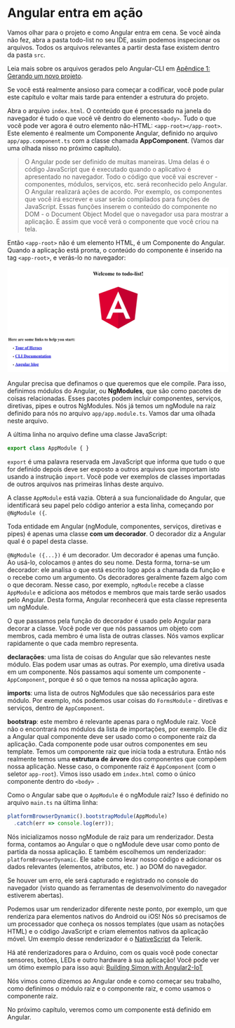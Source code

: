 # Angular entra em ação

Vamos olhar para o projeto e como Angular entra em cena. Se você ainda não fez, abra a pasta todo-list no seu IDE, assim podemos inspecionar os arquivos. Todos os arquivos relevantes a partir desta fase existem dentro da pasta `src`.

Leia mais sobre os arquivos gerados pelo Angular-CLI em [Apêndice 1: Gerando um novo projeto](./generating_a_new_project.html).

Se você está realmente ansioso para começar a codificar, você pode pular este capítulo e voltar mais tarde para entender a estrutura do projeto.

Abra o arquivo `index.html`. O conteúdo que é processado na janela do navegador é tudo o que você vê dentro do elemento `<body>`. Tudo o que você pode ver agora é outro elemento não-HTML: `<app-root></app-root>`. Este elemento é realmente um Componente Angular, definido no arquivo `app/app.component.ts` com a classe chamada **AppComponent**. (Vamos dar uma olhada nisso no próximo capítulo).

> O Angular pode ser definido de muitas maneiras. Uma delas é o código JavaScript que é executado quando o aplicativo é apresentado no navegador. Todo o código que você vai escrever - componentes, módulos, serviços, etc. será reconhecido pelo Angular. O Angular realizará ações de acordo. Por exemplo, os componentes que você irá escrever e usar serão compilados para funções de JavaScript. Essas funções inserem o conteúdo do componente no DOM - o Document Object Model que o navegador usa para mostrar a aplicação. É assim que você verá o componente que você criou na tela.

Então `<app-root>` não é um elemento HTML, é um Componente do Angular. Quando a aplicação está pronta, o conteúdo do componente é inserido na tag `<app-root>`, e verás-lo no navegador:

![Angular Installation Result](/assets/installation-result.png)

Angular precisa que definamos o que queremos que ele compile. Para isso, definimos módulos do Angular, ou **NgModules**, que são como pacotes de coisas relacionadas. Esses pacotes podem incluir componentes, serviços, diretivas, pipes e outros NgModules. Nós já temos um ngModule na raiz definido para nós no arquivo `app/app.module.ts`. Vamos dar uma olhada neste arquivo.

A última linha no arquivo define uma classe JavaScript:

```js
export class AppModule { }
```

`export` é uma palavra reservada em JavaScript que informa que tudo o que for definido depois deve ser exposto a outros arquivos que importam isto usando a instrução `import`. Você pode ver exemplos de classes importadas de outros arquivos nas primeiras linhas deste arquivo.

A classe `AppModule` está vazia. Obterá a sua funcionalidade do Angular, que identificará seu papel pelo código anterior a esta linha, começando por `@NgModule ({`.

Toda entidade em Angular (ngModule, componentes, serviços, diretivas e pipes) é apenas uma classe **com um decorador**. O decorador diz a Angular qual é o papel desta classe.

`@NgModule ({...})` é um decorador. Um decorador é apenas uma função. Ao usá-lo, colocamos `@` antes do seu nome. Desta forma, torna-se um decorador: ele analisa o que está escrito logo após a chamada da função e o recebe como um argumento. Os decoradores geralmente fazem algo com o que decoram. Nesse caso, por exemplo, `ngModule` recebe a classe `AppModule` e adiciona aos métodos e membros que mais tarde serão usados pelo Angular. Desta forma, Angular reconhecerá que esta classe representa um ngModule.

O que passamos pela função do decorador é usado pelo Angular para decorar a classe. Você pode ver que nós passamos um objeto com membros, cada membro é uma lista de outras classes. Nós vamos explicar rapidamente o que cada membro representa.

**declarações**: uma lista de coisas do Angular que são relevantes neste módulo. Elas podem usar umas as outras. Por exemplo, uma diretiva usada em um componente. Nós passamos aqui somente um componente - `AppComponent`, porque é só o que temos na nossa aplicação agora.

**imports**: uma lista de outros NgModules que são necessários para este módulo. Por exemplo, nós podemos usar coisas do `FormsModule` - diretivas e serviços, dentro de `AppComponent`.

**bootstrap**: este membro é relevante apenas para o ngModule raiz. Você não o encontrará nos módulos da lista de importações, por exemplo. Ele diz a Angular qual componente deve ser usado como o componente raiz da aplicação. Cada componente pode usar outros componentes em seu template. Temos um componente raiz que inicia toda a estrutura. Então nós realmente temos uma **estrutura de árvore** dos componentes que compõem nossa aplicação. Nesse caso, o componente raiz é `AppComponent` (com o seletor `app-root`). Vimos isso usado em `index.html` como o único componente dentro do `<body> `.

Como o Angular sabe que o `AppModule` é o ngModule raiz? Isso é definido no arquivo `main.ts` na última linha:

```js
platformBrowserDynamic().bootstrapModule(AppModule)
  .catch(err => console.log(err));
```

Nós inicializamos nosso ngModule de raiz para um renderizador. Desta forma, contamos ao Angular o que o ngModule deve usar como ponto de partida da nossa aplicação. E também escolhemos um renderizador: `platformBrowserDynamic`. Ele sabe como levar nosso código e adicionar os dados relevantes (elementos, atributos, etc. ) ao DOM do navegador.

Se houver um erro, ele será capturado e registrado no console do navegador (visto quando as ferramentas de desenvolvimento do navegador estiverem abertas).

Podemos usar um renderizador diferente neste ponto, por exemplo, um que renderiza para elementos nativos do Android ou iOS! Nós só precisamos de um processador que conheça os nossos templates (que usam as notações HTML) e o código JavaScript e criam elementos nativos da aplicação móvel. Um exemplo desse renderizador é o [NativeScript](https://www.nativescript.org/) da Telerik.

Há até renderizadores para o Arduino, com os quais você pode conectar sensores, botões, LEDs e outro hardware à sua aplicação! Você pode ver um ótimo exemplo para isso aqui: [Building Simon with Angular2-IoT](https://medium.com/@urish/building-simon-with-angular2-iot-fceb78bb18e5#.430qu216w)

Nós vimos como dizemos ao Angular onde e como começar seu trabalho, como definimos o módulo raiz e o componente raiz, e como usamos o componente raiz.

No próximo capítulo, veremos como um componente está definido em Angular.
